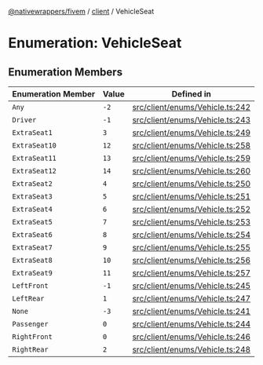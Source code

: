 [@nativewrappers/fivem](../../README.md) / [client](../README.md) / VehicleSeat

# Enumeration: VehicleSeat

## Enumeration Members

| Enumeration Member | Value | Defined in |
| ------ | ------ | ------ |
| `Any` | `-2` | [src/client/enums/Vehicle.ts:242](https://github.com/nativewrappers/fivem/blob/631c6d86e9569591c88ce277255e6c3e13e943cb/src/client/enums/Vehicle.ts#L242) |
| `Driver` | `-1` | [src/client/enums/Vehicle.ts:243](https://github.com/nativewrappers/fivem/blob/631c6d86e9569591c88ce277255e6c3e13e943cb/src/client/enums/Vehicle.ts#L243) |
| `ExtraSeat1` | `3` | [src/client/enums/Vehicle.ts:249](https://github.com/nativewrappers/fivem/blob/631c6d86e9569591c88ce277255e6c3e13e943cb/src/client/enums/Vehicle.ts#L249) |
| `ExtraSeat10` | `12` | [src/client/enums/Vehicle.ts:258](https://github.com/nativewrappers/fivem/blob/631c6d86e9569591c88ce277255e6c3e13e943cb/src/client/enums/Vehicle.ts#L258) |
| `ExtraSeat11` | `13` | [src/client/enums/Vehicle.ts:259](https://github.com/nativewrappers/fivem/blob/631c6d86e9569591c88ce277255e6c3e13e943cb/src/client/enums/Vehicle.ts#L259) |
| `ExtraSeat12` | `14` | [src/client/enums/Vehicle.ts:260](https://github.com/nativewrappers/fivem/blob/631c6d86e9569591c88ce277255e6c3e13e943cb/src/client/enums/Vehicle.ts#L260) |
| `ExtraSeat2` | `4` | [src/client/enums/Vehicle.ts:250](https://github.com/nativewrappers/fivem/blob/631c6d86e9569591c88ce277255e6c3e13e943cb/src/client/enums/Vehicle.ts#L250) |
| `ExtraSeat3` | `5` | [src/client/enums/Vehicle.ts:251](https://github.com/nativewrappers/fivem/blob/631c6d86e9569591c88ce277255e6c3e13e943cb/src/client/enums/Vehicle.ts#L251) |
| `ExtraSeat4` | `6` | [src/client/enums/Vehicle.ts:252](https://github.com/nativewrappers/fivem/blob/631c6d86e9569591c88ce277255e6c3e13e943cb/src/client/enums/Vehicle.ts#L252) |
| `ExtraSeat5` | `7` | [src/client/enums/Vehicle.ts:253](https://github.com/nativewrappers/fivem/blob/631c6d86e9569591c88ce277255e6c3e13e943cb/src/client/enums/Vehicle.ts#L253) |
| `ExtraSeat6` | `8` | [src/client/enums/Vehicle.ts:254](https://github.com/nativewrappers/fivem/blob/631c6d86e9569591c88ce277255e6c3e13e943cb/src/client/enums/Vehicle.ts#L254) |
| `ExtraSeat7` | `9` | [src/client/enums/Vehicle.ts:255](https://github.com/nativewrappers/fivem/blob/631c6d86e9569591c88ce277255e6c3e13e943cb/src/client/enums/Vehicle.ts#L255) |
| `ExtraSeat8` | `10` | [src/client/enums/Vehicle.ts:256](https://github.com/nativewrappers/fivem/blob/631c6d86e9569591c88ce277255e6c3e13e943cb/src/client/enums/Vehicle.ts#L256) |
| `ExtraSeat9` | `11` | [src/client/enums/Vehicle.ts:257](https://github.com/nativewrappers/fivem/blob/631c6d86e9569591c88ce277255e6c3e13e943cb/src/client/enums/Vehicle.ts#L257) |
| `LeftFront` | `-1` | [src/client/enums/Vehicle.ts:245](https://github.com/nativewrappers/fivem/blob/631c6d86e9569591c88ce277255e6c3e13e943cb/src/client/enums/Vehicle.ts#L245) |
| `LeftRear` | `1` | [src/client/enums/Vehicle.ts:247](https://github.com/nativewrappers/fivem/blob/631c6d86e9569591c88ce277255e6c3e13e943cb/src/client/enums/Vehicle.ts#L247) |
| `None` | `-3` | [src/client/enums/Vehicle.ts:241](https://github.com/nativewrappers/fivem/blob/631c6d86e9569591c88ce277255e6c3e13e943cb/src/client/enums/Vehicle.ts#L241) |
| `Passenger` | `0` | [src/client/enums/Vehicle.ts:244](https://github.com/nativewrappers/fivem/blob/631c6d86e9569591c88ce277255e6c3e13e943cb/src/client/enums/Vehicle.ts#L244) |
| `RightFront` | `0` | [src/client/enums/Vehicle.ts:246](https://github.com/nativewrappers/fivem/blob/631c6d86e9569591c88ce277255e6c3e13e943cb/src/client/enums/Vehicle.ts#L246) |
| `RightRear` | `2` | [src/client/enums/Vehicle.ts:248](https://github.com/nativewrappers/fivem/blob/631c6d86e9569591c88ce277255e6c3e13e943cb/src/client/enums/Vehicle.ts#L248) |
